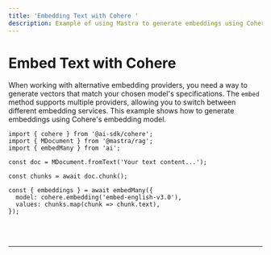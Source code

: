 ```yaml
---
title: 'Embedding Text with Cohere '
description: Example of using Mastra to generate embeddings using Cohere's embedding model.
---
```


# Embed Text with Cohere

When working with alternative embedding providers, you need a way to generate vectors that match your chosen model's specifications. The `embed` method supports multiple providers, allowing you to switch between different embedding services. This example shows how to generate embeddings using Cohere's embedding model.

```tsx copy
import { cohere } from '@ai-sdk/cohere';
import { MDocument } from '@mastra/rag';
import { embedMany } from 'ai';

const doc = MDocument.fromText('Your text content...');

const chunks = await doc.chunk();

const { embeddings } = await embedMany({
  model: cohere.embedding('embed-english-v3.0'),
  values: chunks.map(chunk => chunk.text),
});
```

<br />
<br />
<hr className="dark:border-[#404040] border-gray-300" />
<br />
<br />
<GithubLink
  link={
    "https://github.com/mastra-ai/mastra/blob/main/examples/basics/rag/embed-text-with-cohere"
  }
/>
